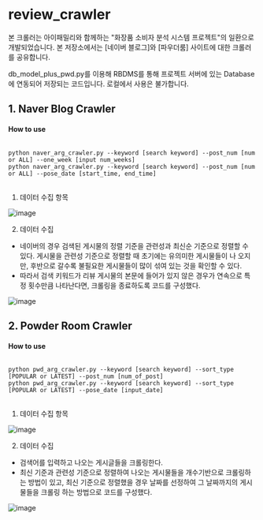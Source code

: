 # review_crawler

본 크롤러는 아이패밀리와 함께하는 "화장품 소비자 분석 시스템 프로젝트"의 일환으로 개발되었습니다.
본 저장소에서는 [네이버 블로그]와 [파우더룸] 사이트에 대한 크롤러를 공유합니다.

db_model_plus_pwd.py를 이용해 RBDMS를 통해 프로젝트 서버에 있는 Database에 연동되어 저장되는 코드입니다.
로컬에서 사용은 불가합니다.

## 1. Naver Blog Crawler

#### How to use

<pre>
<code>
python naver_arg_crawler.py --keyword [search keyword] --post_num [num or ALL] --one_week [input num_weeks]
python naver_arg_crawler.py --keyword [search keyword] --post_num [num or ALL] --pose_date [start_time, end_time]
</code>
</pre>

1. 데이터 수집 항목

![image](https://user-images.githubusercontent.com/46701548/139522149-e510f0c4-39c9-4136-a19c-24ff3b7181b2.png)

2. 데이터 수집
- 네이버의 경우 검색된 게시물의 정렬 기준을 관련성과 최신순 기준으로 정렬할 수 있다. 게시물을 관련성 기준으로 정렬할 때 초기에는 유의미한 게시물들이 나 오지만, 후반으로 갈수록 불필요한 게시물들이 많이 섞여 있는 것을 확인할 수 있다.
-  따라서 검색 키워드가 리뷰 게시물의 본문에 들어가 있지 않은 경우가 연속으로 특정 횟수만큼 나타난다면, 크롤링을 종료하도록 코드를 구성했다.

![image](https://user-images.githubusercontent.com/46701548/139522474-f3b8c53f-4abc-4852-a7ac-20d744171eaf.png)


## 2. Powder Room Crawler

#### How to use

<pre>
<code>
python pwd_arg_crawler.py --keyword [search keyword] --sort_type [POPULAR or LATEST] --post_num [num_of_post]
python pwd_arg_crawler.py --keyword [search keyword] --sort_type [POPULAR or LATEST] --pose_date [input_date]
</code>
</pre>

1. 데이터 수집 항목

![image](https://user-images.githubusercontent.com/46701548/139522613-e3d975be-f3b0-40a7-93e9-a4344cec5fee.png)

2. 데이터 수집
- 검색어를 입력하고 나오는 게시글들을 크롤링한다.
-  최신 기준과 관련성 기준으로 정렬하여 나오는 게시물들을 개수기반으로 크롤링하는 방법이 있고, 최신 기준으로 정렬했을 경우 날짜를 선정하여 그 날짜까지의 게시물들을 크롤링 하는 방법으로 코드를 구성했다.

![image](https://user-images.githubusercontent.com/46701548/139522630-c0a3defa-663d-4eec-b867-d699977079ac.png)
